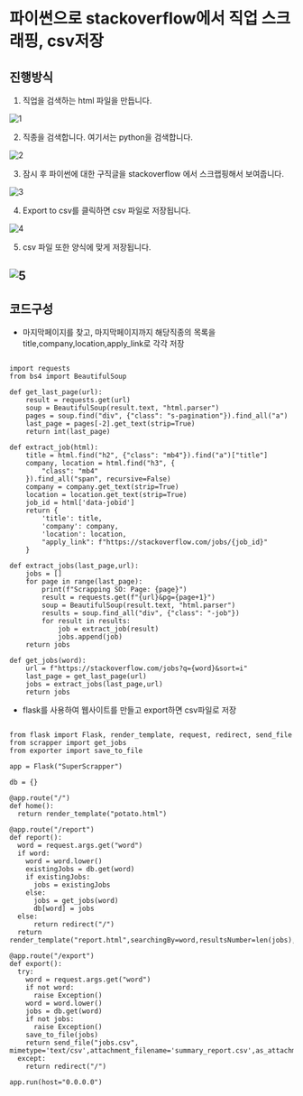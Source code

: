 # 파이썬으로 stackoverflow에서 직업 스크래핑, csv저장

## 진행방식

1. 직업을 검색하는 html 파일을 만듭니다.

![1](https://user-images.githubusercontent.com/76992049/114296989-209ab780-9ae9-11eb-914d-1d5c9121735c.JPG)

2. 직종을 검색합니다. 여기서는 python을 검색합니다.

![2](https://user-images.githubusercontent.com/76992049/114296992-2c867980-9ae9-11eb-9475-1d620b0b9bc1.JPG)

3. 잠시 후 파이썬에 대한 구직글을 stackoverflow 에서 스크랩핑해서 보여줍니다.

![3](https://user-images.githubusercontent.com/76992049/114296994-2db7a680-9ae9-11eb-970e-17354a79d3db.JPG)

4. Export to csv를 클릭하면 csv 파일로 저장됩니다.

![4](https://user-images.githubusercontent.com/76992049/114296995-2f816a00-9ae9-11eb-88fb-6c70c82b2545.JPG)

5. csv 파일 또한 양식에 맞게 저장됩니다.

![5](https://user-images.githubusercontent.com/76992049/114296997-301a0080-9ae9-11eb-9034-491f8122c5cc.JPG)
---------------------------------------
## 코드구성

* 마지막페이지를 찾고, 마지막페이지까지 해당직종의 목록을 title,company,location,apply_link로 각각 저장

<pre><code>
import requests
from bs4 import BeautifulSoup

def get_last_page(url):
    result = requests.get(url)
    soup = BeautifulSoup(result.text, "html.parser")
    pages = soup.find("div", {"class": "s-pagination"}).find_all("a")
    last_page = pages[-2].get_text(strip=True)
    return int(last_page)
    
def extract_job(html):
    title = html.find("h2", {"class": "mb4"}).find("a")["title"]
    company, location = html.find("h3", {
        "class": "mb4"
    }).find_all("span", recursive=False)
    company = company.get_text(strip=True)
    location = location.get_text(strip=True)
    job_id = html['data-jobid']
    return {
        'title': title,
        'company': company,
        'location': location,
        "apply_link": f"https://stackoverflow.com/jobs/{job_id}"
    }

def extract_jobs(last_page,url):
    jobs = []
    for page in range(last_page):
        print(f"Scrapping SO: Page: {page}")
        result = requests.get(f"{url}&pg={page+1}")
        soup = BeautifulSoup(result.text, "html.parser")
        results = soup.find_all("div", {"class": "-job"})
        for result in results:
            job = extract_job(result)
            jobs.append(job)
    return jobs

def get_jobs(word):
    url = f"https://stackoverflow.com/jobs?q={word}&sort=i"
    last_page = get_last_page(url)
    jobs = extract_jobs(last_page,url)
    return jobs
</code></pre>

* flask를 사용하여 웹사이트를 만들고 export하면 csv파일로 저장

<pre><code>
from flask import Flask, render_template, request, redirect, send_file
from scrapper import get_jobs
from exporter import save_to_file

app = Flask("SuperScrapper")

db = {}

@app.route("/")
def home():
  return render_template("potato.html")

@app.route("/report")
def report():
  word = request.args.get("word")
  if word:
    word = word.lower()
    existingJobs = db.get(word)
    if existingJobs:
      jobs = existingJobs
    else:
      jobs = get_jobs(word)
      db[word] = jobs
  else:
      return redirect("/")
  return render_template("report.html",searchingBy=word,resultsNumber=len(jobs),jobs=jobs)

@app.route("/export")
def export():
  try:
    word = request.args.get("word")
    if not word:
      raise Exception()
    word = word.lower()
    jobs = db.get(word)
    if not jobs:
      raise Exception()
    save_to_file(jobs)
    return send_file("jobs.csv", mimetype='text/csv',attachment_filename='summary_report.csv',as_attachment=True)
  except:
    return redirect("/")

app.run(host="0.0.0.0")
</code></pre>

